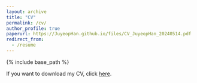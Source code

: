 ```yaml
---
layout: archive
title: "CV"
permalink: /cv/
author_profile: true
paperurl: https://JuyeopHan.github.io/files/CV_JuyeopHan_20240514.pdf
redirect_from:
  - /resume
---
```


{% include base_path %}

If you want to download my CV, click [here](https://JuyeopHan.github.io/files/CV_JuyeopHan_20240514.pdf).
